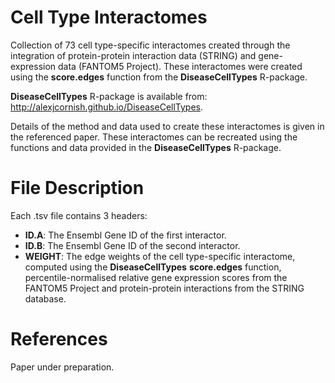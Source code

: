 Cell Type Interactomes
===

Collection of 73 cell type-specific interactomes created through the integration of protein-protein interaction data (STRING) and gene-expression data (FANTOM5 Project). These interactomes were created using the **score.edges** function from the **DiseaseCellTypes** R-package.

**DiseaseCellTypes** R-package is available from: http://alexjcornish.github.io/DiseaseCellTypes.

Details of the method and data used to create these interactomes is given in the referenced paper. These interactomes can be recreated using the functions and data provided in the **DiseaseCellTypes** R-package.


File Description
===========

Each .tsv file contains 3 headers:
- **ID.A**: The Ensembl Gene ID of the first interactor.
- **ID.B**: The Ensembl Gene ID of the second interactor.
- **WEIGHT**: The edge weights of the cell type-specific interactome, computed using the **DiseaseCellTypes** **score.edges** function, percentile-normalised relative gene expression scores from the FANTOM5 Project and protein-protein interactions from the STRING database.


References
===========

Paper under preparation.
